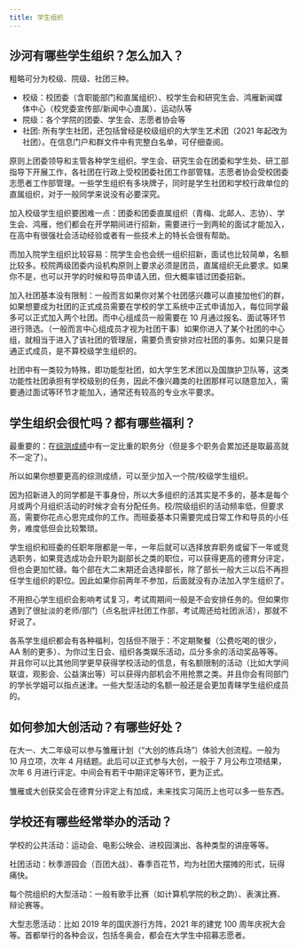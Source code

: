 ```yaml
---
title: 学生组织
---
```


## 沙河有哪些学生组织？怎么加入？

粗略可分为校级、院级、社团三种。

- 校级：校团委（含职能部门和直属组织）、校学生会和研究生会、鸿雁新闻媒体中心（校党委宣传部/新闻中心直属）、运动队等
- 院级：各个学院的团委、学生会、志愿者协会等
- 社团: 所有学生社团，还包括曾经是校级组织的大学生艺术团（2021 年起改为社团）。在信息门户和群文件中有完整白名单，可仔细查阅。

原则上团委领导和主管各种学生组织。学生会、研究生会在团委和学生处、研工部指导下开展工作，各社团在行政上受校团委社团工作部管辖。志愿者协会受校团委志愿者工作部管理。一些学生组织有多块牌子，同时是学生社团和学校行政单位的直属组织，对于一般同学来说没有必要深究。

加入校级学生组织要困难一点：团委和团委直属组织（青梅、北邮人、志协）、学生会、鸿雁，他们都会在开学期间进行招新，需要进行一到两轮的面试才能加入，在高中有很强社会活动经验或者有一些技术上的特长会很有帮助。

而加入院学生组织比较容易：院学生会也会统一组织招新，面试也比较简单，名额比较多。校院两级团委内设机构原则上要求必须是团员，直属组织无此要求。如果你不是，也可以开学的时候和导员申请入团，但大概率错过团委招新。

加入社团基本没有限制：一般而言如果你对某个社团感兴趣可以直接加他们的群，如果想要成为社团的正式成员需要在学校的学工系统中正式申请加入，每位同学最多可以正式加入两个社团。而中心组成员一般需要在 10 月通过报名、面试等环节进行筛选。（一般而言中心组成员才视为社团干事）如果你进入了某个社团的中心组，就相当于进入了该社团的管理层，需要负责安排对应社团的事务。如果只是普通正式成员，是不算校级学生组织的。

社团中有一类较为特殊，即功能型社团，如大学生艺术团以及国旗护卫队等，这类功能性社团承担有学校级别的任务，因此不像兴趣类的社团那样可以随意加入，需要通过面试等环节才能加入，通常还有较高的专业水平要求。

## 学生组织会很忙吗？都有哪些福利？

最重要的：在[综测成绩](/学习生活/成绩构成#综合素质评价)中有一定比重的职务分（但是多个职务会累加还是取最高就不一定了）。

所以如果你想要更高的综测成绩，可以至少加入一个院/校级学生组织。

因为招新进入的同学都是干事身份，所以大多组织的活其实是不多的，基本是每个月或两个月组织活动的时候才会有分配任务。校/院级组织的活动频率低，但要求高，需要你花点心思完成你的工作。而班委基本只需要完成日常工作和导员的小任务，难度低但会比较繁琐。

学生组织和班委的任职年限都是一年，一年后就可以选择放弃职务或留下一年或竞选职务，如果竞选成功会升职为副部长之类的职位，可以获得更高的德育分评定，但也会更加忙碌。每个部在大二末期还会选择部长，除了部长一般大三以后不再担任学生组织的职位。因此如果你前两年不参加，后面就没有办法加入学生组织了。

不用担心学生组织会影响考试复习，考试周期间一般是不会安排任务的。但如果你遇到了很扯淡的老师/部门（点名批评社团工作部，考试周还给社团派活），那就不好说了。

各系学生组织都会有各种福利，包括但不限于：不定期聚餐（公费吃喝的很少，AA 制的更多）、为你过生日会、组织各类娱乐活动，瓜分多余的活动奖品等等。并且你可以比其他同学更早获得学校活动的信息，有名额限制的活动（比如大学间联谊，观影会、公益演出等）可以获得内部机会不用抢票之类。并且你会有同部门的学长学姐可以指点迷津。一些大型活动的名额一般还是会更加青睐学生组织成员的。

## 如何参加大创活动？有哪些好处？

在大一、大二年级可以参与雏雁计划（“大创的练兵场”）体验大创流程。一般为 10 月立项，次年 4 月结题。此后可以正式参与大创，一般于 7 月公布立项结果，次年 6 月进行评定。中间会有若干中期评定等环节，更为正式。

雏雁或大创获奖会在德育分评定上有加成，未来找实习简历上也可以多一些东西。

## 学校还有哪些经常举办的活动？

学校的公共活动：运动会、电影公映会、进校园演出、各种类型的讲座等等。

社团活动：秋季游园会（百团大战）、春季百花节，均为社团大摆摊的形式，玩得痛快。

每个院组织的大型活动：一般有歌手比赛（如计算机学院的秋之韵）、表演比赛、辩论赛等。

大型志愿活动：比如 2019 年的国庆游行方阵，2021 年的建党 100 周年庆祝大会等。首都举行的各种会议，包括冬奥会，都会在大学生中招募志愿者。
